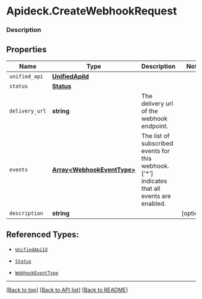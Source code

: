 # Apideck.CreateWebhookRequest

### Description

## Properties
Name | Type | Description | Notes
------------ | ------------- | ------------- | -------------
`unified_api` | [**UnifiedApiId**](UnifiedApiId.md) |  | 
`status` | [**Status**](Status.md) |  | 
`delivery_url` | **string** | The delivery url of the webhook endpoint. | 
`events` | [**Array&lt;WebhookEventType&gt;**](WebhookEventType.md) | The list of subscribed events for this webhook. [’*’] indicates that all events are enabled. | 
`description` | **string** |  | [optional] 





## Referenced Types:
* [`UnifiedApiId`](UnifiedApiId.md)
* [`Status`](Status.md)

* [`WebhookEventType`](WebhookEventType.md)


---

[[Back to top]](#) [[Back to API list]](../../../../README.md#documentation-for-api-endpoints) [[Back to README]](../../../../README.md)


